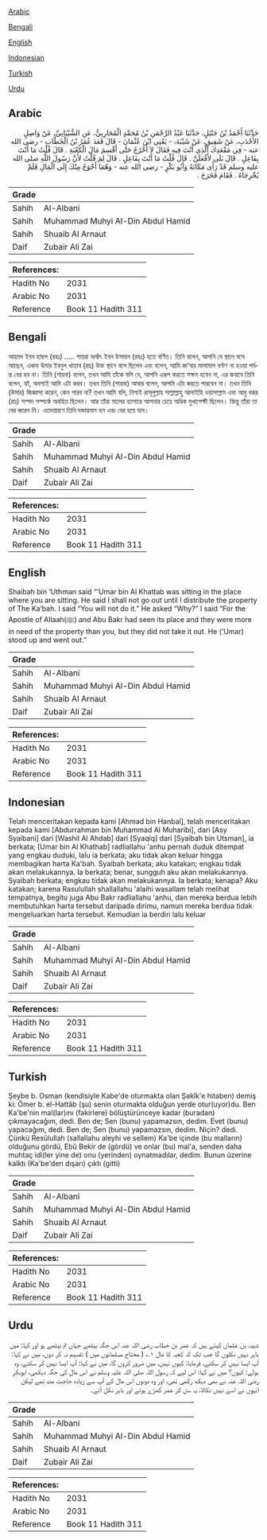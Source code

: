 [Arabic](#arabic)

[Bengali](#bengali)

[English](#english)

[Indonesian](#indonesian)

[Turkish](#turkish)

[Urdu](#urdu)

## Arabic


<div dir="rtl" lang="ar" style={{fontSize:'larger',backgroundColor:'#f8f9fa',padding:20}}>
حَدَّثَنَا أَحْمَدُ بْنُ حَنْبَلٍ، حَدَّثَنَا عَبْدُ الرَّحْمَنِ بْنُ مُحَمَّدٍ الْمُحَارِبِيُّ، عَنِ الشَّيْبَانِيِّ، عَنْ وَاصِلٍ الأَحْدَبِ، عَنْ شَقِيقٍ، عَنْ شَيْبَةَ، - يَعْنِي ابْنَ عُثْمَانَ - قَالَ قَعَدَ عُمَرُ بْنُ الْخَطَّابِ - رضى الله عنه - فِي مَقْعَدِكَ الَّذِي أَنْتَ فِيهِ فَقَالَ لاَ أَخْرُجُ حَتَّى أَقْسِمَ مَالَ الْكَعْبَةِ ‏.‏ قَالَ قُلْتُ مَا أَنْتَ بِفَاعِلٍ ‏.‏ قَالَ بَلَى لأَفْعَلَنَّ ‏.‏ قَالَ قُلْتُ مَا أَنْتَ بِفَاعِلٍ ‏.‏ قَالَ لِمَ قُلْتُ لأَنَّ رَسُولَ اللَّهِ صلى الله عليه وسلم قَدْ رَأَى مَكَانَهُ وَأَبُو بَكْرٍ - رضى الله عنه - وَهُمَا أَحْوَجُ مِنْكَ إِلَى الْمَالِ فَلَمْ يُخْرِجَاهُ ‏.‏ فَقَامَ فَخَرَجَ ‏.‏
</div>
<div style={{backgroundColor:'#f8f9fa',padding:20, marginBottom: 10}}><table> <thead> <tr> <th>Grade</th> <th></th> </tr> </thead> <tbody> <tr><td>Sahih</td><td>Al-Albani</td></tr><tr><td>Sahih</td><td>Muhammad Muhyi Al-Din Abdul Hamid</td></tr><tr><td>Sahih</td><td>Shuaib Al Arnaut</td></tr><tr><td>Daif</td><td>Zubair Ali Zai</td></tr></tbody></table><table> <thead> <tr> <th>References:</th> <th></th> </tr> </thead> <tbody><tr><td>Hadith No</td><td>2031</td></tr><tr><td>Arabic No</td><td>2031</td></tr><tr><td>Reference</td><td>Book 11 Hadith 311</td></tr></tbody></table></div>

## Bengali


<div dir="ltr" lang="bn" style={{fontSize:'larger',backgroundColor:'#f8f9fa',padding:20}}>
আহমদ ইবন হাম্বল (রহঃ) ..... শায়রা অর্থাৎ ইবন উসমান (রহঃ) হতে বর্ণিত। তিনি বলেন, আপনি যে স্থানে বসে আছেন, একদা উমার ইবনুল খাত্তাব (রাঃ) উক্ত স্থানে বসে ছিলেন এবং বলেন, আমি কা‘বার মালামাল বণ্টণ না হওয়া পর্যন্ত বের হব না। তিনি (শায়বা) বলেন, তখন আমি তাঁকে বলি যে, আপনি এরূপ করতে সক্ষম হবেন না, এর জবাবে তিনি বলেন, হ্যাঁ, অবশ্যই আমি এটা করব। তখন তিনি (শায়বা) আবার বলেন, আপনি এটা করতে পারবেন না। তখন তিনি (উমার) জিজ্ঞাসা করেন, কেন পারব না? তখন আমি বলি, নিশ্চই রাসূলুল্লাহ সাল্লাল্লাহু আলাইহি ওয়াসাল্লাম এবং আবু বকর (রাঃ) সম্পদ সম্পর্কে অবহিত ছিলেন। আর তাঁরা মালের ব্যাপারে আপনার চেয়ে অধিক মুখাপেক্ষী ছিলেন। কিন্তু তাঁরা তা বের করেন নি। এতদশ্রবণে তিনি দন্ডায়মান হন এবং বের হয়ে যান।
</div>
<div style={{backgroundColor:'#f8f9fa',padding:20, marginBottom: 10}}><table> <thead> <tr> <th>Grade</th> <th></th> </tr> </thead> <tbody> <tr><td>Sahih</td><td>Al-Albani</td></tr><tr><td>Sahih</td><td>Muhammad Muhyi Al-Din Abdul Hamid</td></tr><tr><td>Sahih</td><td>Shuaib Al Arnaut</td></tr><tr><td>Daif</td><td>Zubair Ali Zai</td></tr></tbody></table><table> <thead> <tr> <th>References:</th> <th></th> </tr> </thead> <tbody><tr><td>Hadith No</td><td>2031</td></tr><tr><td>Arabic No</td><td>2031</td></tr><tr><td>Reference</td><td>Book 11 Hadith 311</td></tr></tbody></table></div>

## English


<div dir="ltr" lang="en" style={{fontSize:'larger',backgroundColor:'#f8f9fa',padding:20}}>
Shaibah bin ‘Uthman said “‘Umar bin Al Khattab was sitting in the place where you are sitting. He said I shall not go out until I distribute the property of The Ka’bah. I said “You will not do it.” He asked “Why?” I said “For the Apostle of Allaah(ﷺ) and Abu Bakr had seen its place and they were more in need of the property than you, but they did not take it out. He (‘Umar) stood up and went out.”
</div>
<div style={{backgroundColor:'#f8f9fa',padding:20, marginBottom: 10}}><table> <thead> <tr> <th>Grade</th> <th></th> </tr> </thead> <tbody> <tr><td>Sahih</td><td>Al-Albani</td></tr><tr><td>Sahih</td><td>Muhammad Muhyi Al-Din Abdul Hamid</td></tr><tr><td>Sahih</td><td>Shuaib Al Arnaut</td></tr><tr><td>Daif</td><td>Zubair Ali Zai</td></tr></tbody></table><table> <thead> <tr> <th>References:</th> <th></th> </tr> </thead> <tbody><tr><td>Hadith No</td><td>2031</td></tr><tr><td>Arabic No</td><td>2031</td></tr><tr><td>Reference</td><td>Book 11 Hadith 311</td></tr></tbody></table></div>

## Indonesian


<div dir="ltr" lang="id" style={{fontSize:'larger',backgroundColor:'#f8f9fa',padding:20}}>
Telah menceritakan kepada kami [Ahmad bin Hanbal], telah menceritakan kepada kami [Abdurrahman bin Muhammad Al Muharibi], dari [Asy Syaibani] dari [Washil Al Ahdab] dari [Syaqiq] dari [Syaibah bin Utsman], ia berkata; [Umar bin Al Khathab] radliallahu 'anhu pernah duduk ditempat yang engkau duduki, lalu ia berkata; aku tidak akan keluar hingga membagikan harta Ka'bah. Syaibah berkata; aku katakan; engkau tidak akan melakukannya. Ia berkata; benar, sungguh aku akan melakukannya. Syaibah berkata; engkau tidak akan melakukannya. Ia berkata; kenapa? Aku katakan; karena Rasulullah shallallahu 'alaihi wasallam telah melihat tempatnya, begitu juga Abu Bakr radliallahu 'anhu, dan mereka berdua lebih membutuhkan harta tersebut daripada dirimu, namun mereka berdua tidak mengeluarkan harta tersebut. Kemudian ia berdiri lalu keluar
</div>
<div style={{backgroundColor:'#f8f9fa',padding:20, marginBottom: 10}}><table> <thead> <tr> <th>Grade</th> <th></th> </tr> </thead> <tbody> <tr><td>Sahih</td><td>Al-Albani</td></tr><tr><td>Sahih</td><td>Muhammad Muhyi Al-Din Abdul Hamid</td></tr><tr><td>Sahih</td><td>Shuaib Al Arnaut</td></tr><tr><td>Daif</td><td>Zubair Ali Zai</td></tr></tbody></table><table> <thead> <tr> <th>References:</th> <th></th> </tr> </thead> <tbody><tr><td>Hadith No</td><td>2031</td></tr><tr><td>Arabic No</td><td>2031</td></tr><tr><td>Reference</td><td>Book 11 Hadith 311</td></tr></tbody></table></div>

## Turkish


<div dir="ltr" lang="tr" style={{fontSize:'larger',backgroundColor:'#f8f9fa',padding:20}}>
Şeybe b. Osman (kendisiyle Kabe'de oturmakta olan Şakîk'e hitaben) demiş ki: Ömer b. el-Hattâb (şu) senin oturmakta olduğun yerde otur(uyor)du. Ben Ka'be'nin mal(lar)ını (fakirlere) bölüştürünceye kadar (buradan) çıkmayacağım, dedi. Ben de; Sen (bunu) yapamazsın, dedim. Evet (bunu) yapacağım, dedi. Ben de; Sen (bunu) yapamazsın, dedim. Niçin? dedi. Çünkü Resûlullah (sallallahu aleyhi ve sellem) Ka'be içinde (bu malların) olduğunu gördü, Ebû Bekir de (gördü) ve onlar (bu) mal'a, senden daha muhtaç idi(ler yine de) onu (yerinden) oynatmadılar, dedim. Bunun üzerine kalktı (Ka'be'den dışarı) çıktı (gitti)
</div>
<div style={{backgroundColor:'#f8f9fa',padding:20, marginBottom: 10}}><table> <thead> <tr> <th>Grade</th> <th></th> </tr> </thead> <tbody> <tr><td>Sahih</td><td>Al-Albani</td></tr><tr><td>Sahih</td><td>Muhammad Muhyi Al-Din Abdul Hamid</td></tr><tr><td>Sahih</td><td>Shuaib Al Arnaut</td></tr><tr><td>Daif</td><td>Zubair Ali Zai</td></tr></tbody></table><table> <thead> <tr> <th>References:</th> <th></th> </tr> </thead> <tbody><tr><td>Hadith No</td><td>2031</td></tr><tr><td>Arabic No</td><td>2031</td></tr><tr><td>Reference</td><td>Book 11 Hadith 311</td></tr></tbody></table></div>

## Urdu


<div dir="rtl" lang="ur" style={{fontSize:'larger',backgroundColor:'#f8f9fa',padding:20}}>
شیبہ بن عثمان کہتے ہیں کہ عمر بن خطاب رضی اللہ عنہ اس جگہ بیٹھے جہاں تم بیٹھے ہو اور کہا: میں باہر نہیں نکلوں گا جب تک کہ کعبہ کا مال ۱؎ ( محتاج مسلمانوں میں ) تقسیم نہ کر دوں، میں نے کہا: آپ ایسا نہیں کر سکتے، فرمایا: کیوں نہیں، میں ضرور کروں گا، میں نے کہا: آپ ایسا نہیں کر سکتے، وہ بولے: کیوں؟ میں نے کہا: اس لیے کہ رسول اللہ صلی اللہ علیہ وسلم نے اس مال کی جگہ دیکھی، ابوبکر رضی اللہ عنہ نے بھی دیکھ رکھی تھی، اور وہ دونوں اس مال کے آپ سے زیادہ حاجت مند تھے لیکن انہوں نے اسے نہیں نکالا، یہ سن کر عمر کھڑے ہوئے اور باہر نکل آئے۔
</div>
<div style={{backgroundColor:'#f8f9fa',padding:20, marginBottom: 10}}><table> <thead> <tr> <th>Grade</th> <th></th> </tr> </thead> <tbody> <tr><td>Sahih</td><td>Al-Albani</td></tr><tr><td>Sahih</td><td>Muhammad Muhyi Al-Din Abdul Hamid</td></tr><tr><td>Sahih</td><td>Shuaib Al Arnaut</td></tr><tr><td>Daif</td><td>Zubair Ali Zai</td></tr></tbody></table><table> <thead> <tr> <th>References:</th> <th></th> </tr> </thead> <tbody><tr><td>Hadith No</td><td>2031</td></tr><tr><td>Arabic No</td><td>2031</td></tr><tr><td>Reference</td><td>Book 11 Hadith 311</td></tr></tbody></table></div>